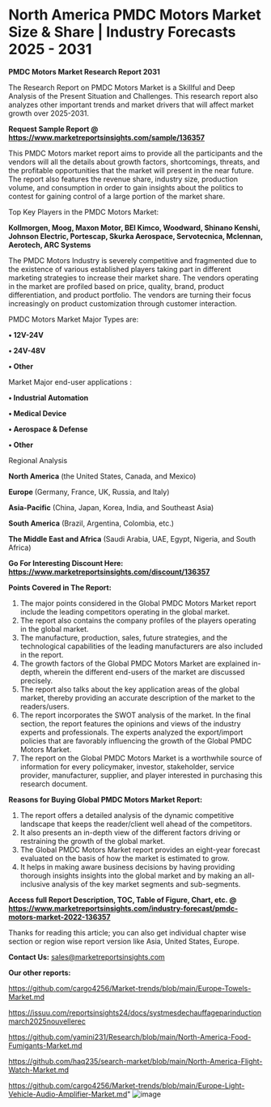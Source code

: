 # North America PMDC Motors Market Size & Share | Industry Forecasts 2025 - 2031

<strong>PMDC Motors Market Research Report 2031</strong>

The Research Report on PMDC Motors Market is a Skillful and Deep Analysis of the Present Situation and Challenges. This research report also analyzes other important trends and market drivers that will affect market growth over 2025-2031.

<strong>Request Sample Report @ <a href=https://www.marketreportsinsights.com/sample/136357>https://www.marketreportsinsights.com/sample/136357</a></strong>

This PMDC Motors market report aims to provide all the participants and the vendors will all the details about growth factors, shortcomings, threats, and the profitable opportunities that the market will present in the near future. The report also features the revenue share, industry size, production volume, and consumption in order to gain insights about the politics to contest for gaining control of a large portion of the market share.

Top Key Players in the PMDC Motors Market:

<strong>Kollmorgen, Moog, Maxon Motor, BEI Kimco, Woodward, Shinano Kenshi, Johnson Electric, Portescap, Skurka Aerospace, Servotecnica, Mclennan, Aerotech, ARC Systems</strong>

The PMDC Motors Industry is severely competitive and fragmented due to the existence of various established players taking part in different marketing strategies to increase their market share. The vendors operating in the market are profiled based on price, quality, brand, product differentiation, and product portfolio. The vendors are turning their focus increasingly on product customization through customer interaction.

PMDC Motors Market Major Types are:

<strong>• 12V-24V

• 24V-48V

• Other</strong>

Market Major end-user applications :

<strong>• Industrial Automation

• Medical Device

• Aerospace & Defense

• Other</strong>

Regional Analysis

</u><strong><b>North America</b></strong> (the United States, Canada, and Mexico)

<strong><b>Europe </b></strong>(Germany, France, UK, Russia, and Italy)

<strong><b>Asia-Pacific</b></strong> (China, Japan, Korea, India, and Southeast Asia)

<strong><b>South America</b></strong> (Brazil, Argentina, Colombia, etc.)

<strong><b>The Middle East and Africa</b></strong> (Saudi Arabia, UAE, Egypt, Nigeria, and South Africa)

<strong>Go For Interesting Discount Here: <a href=https://www.marketreportsinsights.com/discount/136357>https://www.marketreportsinsights.com/discount/136357</a></strong>

<strong>Points Covered in The Report:</strong>
<ol>
  <li>The major points considered in the Global PMDC Motors Market report include the leading competitors operating in the global market.</li>
  <li>The report also contains the company profiles of the players operating in the global market.</li>
  <li>The manufacture, production, sales, future strategies, and the technological capabilities of the leading manufacturers are also included in the report.</li>
  <li>The growth factors of the Global PMDC Motors Market are explained in-depth, wherein the different end-users of the market are discussed precisely.</li>
  <li>The report also talks about the key application areas of the global market, thereby providing an accurate description of the market to the readers/users.</li>
  <li>The report incorporates the SWOT analysis of the market. In the final section, the report features the opinions and views of the industry experts and professionals. The experts analyzed the export/import policies that are favorably influencing the growth of the Global PMDC Motors Market.</li>
  <li>The report on the Global PMDC Motors Market is a worthwhile source of information for every policymaker, investor, stakeholder, service provider, manufacturer, supplier, and player interested in purchasing this research document.</li>
</ol>
<strong>Reasons for Buying Global PMDC Motors Market Report:</strong>

<ol>
  <li>The report offers a detailed analysis of the dynamic competitive landscape that keeps the reader/client well ahead of the competitors.</li>
  <li>It also presents an in-depth view of the different factors driving or restraining the growth of the global market.</li>
  <li>The Global PMDC Motors Market report provides an eight-year forecast evaluated on the basis of how the market is estimated to grow.</li>
  <li>It helps in making aware business decisions by having providing thorough insights insights into the global market and by making an all-inclusive analysis of the key market segments and sub-segments.</li>
</ol>
<strong>Access full Report Description, TOC, Table of Figure, Chart, etc. @ <a href=https://www.marketreportsinsights.com/industry-forecast/pmdc-motors-market-2022-136357>https://www.marketreportsinsights.com/industry-forecast/pmdc-motors-market-2022-136357</a></strong>


Thanks for reading this article; you can also get individual chapter wise section or region wise report version like Asia, United States, Europe.

<strong>Contact Us:</strong>
sales@marketreportsinsights.com

<strong>Our other reports:</strong>

<a href=https://github.com/cargo4256/Market-trends/blob/main/Europe-Towels-Market.md>https://github.com/cargo4256/Market-trends/blob/main/Europe-Towels-Market.md</a>

<a href=https://issuu.com/reportsinsights24/docs/systmesdechauffageparinductionmarch2025nouvellerec>https://issuu.com/reportsinsights24/docs/systmesdechauffageparinductionmarch2025nouvellerec</a>

<a href=https://github.com/yamini231/Research/blob/main/North-America-Food-Fumigants-Market.md>https://github.com/yamini231/Research/blob/main/North-America-Food-Fumigants-Market.md</a>

<a href=https://github.com/haq235/search-market/blob/main/North-America-Flight-Watch-Market.md>https://github.com/haq235/search-market/blob/main/North-America-Flight-Watch-Market.md</a>

<a href=https://github.com/cargo4256/Market-trends/blob/main/Europe-Light-Vehicle-Audio-Amplifier-Market.md>https://github.com/cargo4256/Market-trends/blob/main/Europe-Light-Vehicle-Audio-Amplifier-Market.md</a>"
![image](https://github.com/user-attachments/assets/44e511c0-8287-40dc-b4e2-d9107be3ad45)
